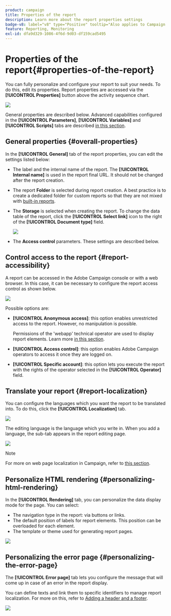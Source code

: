 ```yaml
---
product: campaign
title: Properties of the report
description: Learn more about the report properties settings
badge-v8: label="v8" type="Positive" tooltip="Also applies to Campaign v8"
feature: Reporting, Monitoring
exl-id: dfa9d329-1086-4f6d-9d03-df159cad5495
---
```

# Properties of the report{#properties-of-the-report}

 

You can fully personalize and configure your report to suit your needs. To do this, edit its properties. Report properties are accessed via the **[!UICONTROL Properties]** button above the activity sequence chart.

![](assets/s_ncs_advuser_report_properties_01.png)

General properties are described below. Advanced capabilities configured in the **[!UICONTROL Parameters]**, **[!UICONTROL Variables]** and **[!UICONTROL Scripts]** tabs are described [in this section](../../reporting/using/advanced-functionalities.md).

## General properties {#overall-properties}

In the **[!UICONTROL General]** tab of the report properties, you can edit the settings listed below:

* The label and the internal name of the report. The **[!UICONTROL Internal name]** is used in the report final URL. It should not be changed after the report creation.

* The report **Folder** is selected during report creation. A best practice is to create a dedicated folder for custom reports so that they are not mixed with [built-in reports](../../reporting/using/about-campaign-built-in-reports.md).

* The **Storage** is selected when creating the report. To change the data table of the report, click the **[!UICONTROL Select link]** icon to the right of the **[!UICONTROL Document type]** field.

   ![](assets/s_ncs_advuser_report_properties_02.png)

* The **Access control** parameters. These settings are described below.

## Control access to the report {#report-accessibility}

A report can be accessed in the Adobe Campaign console or with a web browser. In this case, it can be necessary to configure the report access control as shown below.

![](assets/s_ncs_advuser_report_properties_02b.png)

Possible options are:

* **[!UICONTROL Anonymous access]**: this option enables unrestricted access to the report. However, no manipulation is possible.

  Permissions of the 'webapp' technical operator are used to display report elements. Learn more [in this section](../../platform/using/access-management-operators.md).

* **[!UICONTROL Access control]**: this option enables Adobe Campaign operators to access it once they are logged on.
* **[!UICONTROL Specific account]**: this option lets you execute the report with the rights of the operator selected in the **[!UICONTROL Operator]** field.

## Translate your report {#report-localization}

You can configure the languages which you want the report to be translated into. To do this, click the **[!UICONTROL Localization]** tab.

![](assets/s_ncs_advuser_report_properties_06.png)

The editing language is the language which you write in. When you add a language, the sub-tab appears in the report editing page.

![](assets/s_ncs_advuser_report_properties_05a.png)

>[!NOTE]
>
>For more on web page localization in Campaign, refer to [this section](../../web/using/translating-a-web-form.md).

## Personalize HTML rendering {#personalizing-html-rendering}

In the **[!UICONTROL Rendering]** tab, you can personalize the data display mode for the page. You can select:

* The navigation type in the report: via buttons or links.
* The default position of labels for report elements. This position can be overloaded for each element.
* The template or theme used for generating report pages.

![](assets/s_ncs_advuser_report_properties_08.png)

## Personalizing the error page {#personalizing-the-error-page}

The **[!UICONTROL Error page]** tab lets you configure the message that will come up in case of an error in the report display.

You can define texts and link them to specific identifiers to manage report localization. For more on this, refer to [Adding a header and a footer](../../reporting/using/element-layout.md#adding-a-header-and-a-footer).

![](assets/s_ncs_advuser_report_properties_11.png)
